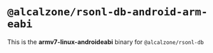 # `@alcalzone/rsonl-db-android-arm-eabi`

This is the **armv7-linux-androideabi** binary for `@alcalzone/rsonl-db`
